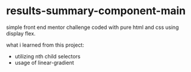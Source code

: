# results-summary-component-main
simple front end mentor challenge coded with pure html and css
using display flex.

what i learned from this project: 
- utilizing nth child selectors
- usage of linear-gradient
